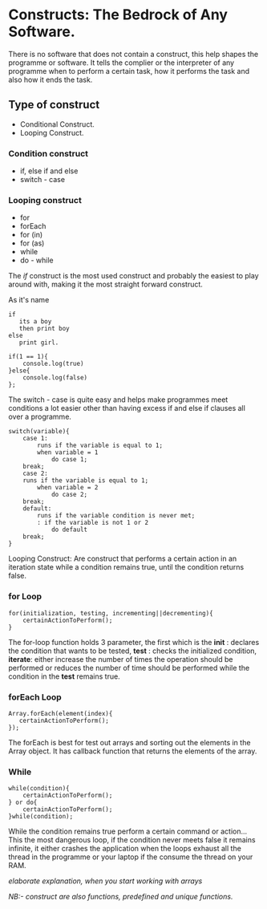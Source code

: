 # Constructs: The Bedrock of Any Software.

There is no software that does not contain a construct, this help shapes the programme or software. It tells the complier or the interpreter of any programme when to perform a certain task, how it performs the task and also how it ends the task. 

## Type of construct
- Conditional Construct.
- Looping Construct.

### Condition construct
- if, else if and else
- switch - case

### Looping construct
- for 
- forEach
- for (in)
- for (as)
- while
- do - while 

The *if* construct is the most used construct and probably the easiest to play around with, making it the most straight forward construct. 

As it's name 
 ```
if
    its a boy 
    then print boy
 else
    print girl.
```

```
if(1 == 1){
    console.log(true)
}else{
    console.log(false)
};
```

The switch - case is quite easy and helps make programmes meet conditions a lot easier other than having excess if and else if clauses all over a programme.

```
switch(variable){
    case 1:
        runs if the variable is equal to 1;
        when variable = 1
            do case 1;
    break;
    case 2:
    runs if the variable is equal to 1;
        when variable = 2
            do case 2;
    break;
    default:
        runs if the variable condition is never met;
        : if the variable is not 1 or 2 
            do default
    break;
}
```

Looping Construct: Are construct that performs a certain action in an iteration state while a condition remains true, until the condition returns false.

### for Loop
```
for(initialization, testing, incrementing||decrementing){
    certainActionToPerform();
}
```

The for-loop function holds 3 parameter, the first which is the **init** : declares the condition that wants to be tested, **test** : checks the initialized condition, **iterate**: either increase the number of times the operation should be performed or reduces the number of time should be performed while the condition in the **test** remains true.

### forEach Loop
```
Array.forEach(element(index){
   certainActionToPerform();
});
```

The forEach is best for test out arrays and sorting out the elements in the Array object. It has callback function that returns the elements of the array. 

### While 
```
while(condition){
    certainActionToPerform();
} or do{
    certainActionToPerform();
}while(condition);
```

While the condition remains true perform a certain command or action... This the most dangerous loop, if the condition never meets false it remains infinite, it either crashes the application when the loops exhaust all the thread in the programme or your laptop if the consume the thread on your RAM.

*elaborate explanation, when you start working with arrays*

*NB:- construct are also functions, predefined and unique functions.*


